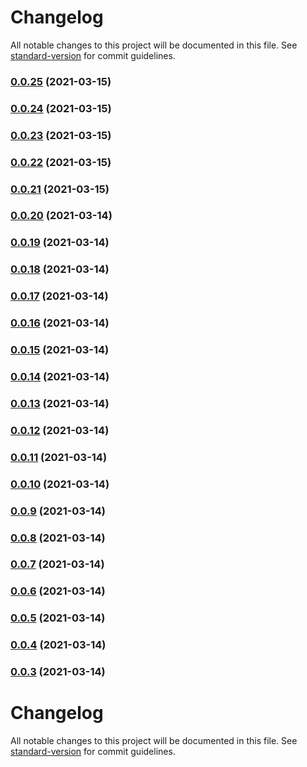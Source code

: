 # Changelog

All notable changes to this project will be documented in this file. See [standard-version](https://github.com/conventional-changelog/standard-version) for commit guidelines.

### [0.0.25](https://github.com/codermango/forum-server/compare/v0.0.24...v0.0.25) (2021-03-15)

### [0.0.24](https://github.com/codermango/forum-server/compare/v0.0.23...v0.0.24) (2021-03-15)

### [0.0.23](https://github.com/codermango/forum-server/compare/v0.0.22...v0.0.23) (2021-03-15)

### [0.0.22](https://github.com/codermango/forum-server/compare/v0.0.21...v0.0.22) (2021-03-15)

### [0.0.21](https://github.com/codermango/forum-server/compare/v0.0.20...v0.0.21) (2021-03-15)

### [0.0.20](https://github.com/codermango/forum-server/compare/v0.0.19...v0.0.20) (2021-03-14)

### [0.0.19](https://github.com/codermango/forum-server/compare/v0.0.18...v0.0.19) (2021-03-14)

### [0.0.18](https://github.com/codermango/forum-server/compare/v0.0.17...v0.0.18) (2021-03-14)

### [0.0.17](https://github.com/codermango/forum-server/compare/v0.0.16...v0.0.17) (2021-03-14)

### [0.0.16](https://github.com/codermango/forum-server/compare/v0.0.15...v0.0.16) (2021-03-14)

### [0.0.15](https://github.com/codermango/forum-server/compare/v0.0.14...v0.0.15) (2021-03-14)

### [0.0.14](https://github.com/codermango/forum-server/compare/v0.0.13...v0.0.14) (2021-03-14)

### [0.0.13](https://github.com/codermango/forum-server/compare/v0.0.12...v0.0.13) (2021-03-14)

### [0.0.12](https://github.com/codermango/forum-server/compare/v0.0.11...v0.0.12) (2021-03-14)

### [0.0.11](https://github.com/codermango/forum-server/compare/v0.0.10...v0.0.11) (2021-03-14)

### [0.0.10](https://github.com/codermango/forum-server/compare/v0.0.9...v0.0.10) (2021-03-14)

### [0.0.9](https://github.com/codermango/forum-server/compare/v0.0.8...v0.0.9) (2021-03-14)

### [0.0.8](https://github.com/codermango/forum-server/compare/v0.0.7...v0.0.8) (2021-03-14)

### [0.0.7](https://github.com/codermango/forum-server/compare/v0.0.6...v0.0.7) (2021-03-14)

### [0.0.6](https://github.com/codermango/forum-server/compare/v0.0.5...v0.0.6) (2021-03-14)

### [0.0.5](https://github.com/codermango/forum-server/compare/v0.0.4...v0.0.5) (2021-03-14)

### [0.0.4](https://github.com/codermango/forum-server/compare/v0.0.3...v0.0.4) (2021-03-14)

### [0.0.3](https://github.com/codermango/forum-server/compare/v0.0.2...v0.0.3) (2021-03-14)

# Changelog

All notable changes to this project will be documented in this file. See [standard-version](https://github.com/conventional-changelog/standard-version) for commit guidelines.
